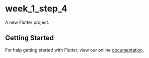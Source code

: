 # week_1_step_4

A new Flutter project.

## Getting Started

For help getting started with Flutter, view our online
[documentation](https://flutter.io/).
